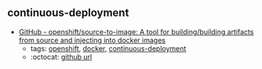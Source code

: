 continuous-deployment 
---
* [GitHub - openshift/source-to-image: A tool for building/building artifacts from source and injecting into docker images](https://github.com/openshift/source-to-image)
    * tags: [openshift](../tags/openshift.md), [docker](../tags/docker.md), [continuous-deployment](../tags/continuous-deployment.md)
    * :octocat: [github url](https://github.com/openshift/source-to-image)
